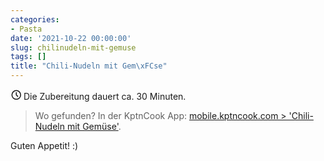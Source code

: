 ```yaml
---
categories:
- Pasta
date: '2021-10-22 00:00:00'
slug: chilinudeln-mit-gemuse
tags: []
title: "Chili-Nudeln mit Gem\xFCse"
---
```



<svg xmlns="http://www.w3.org/2000/svg" class="icon icon-tabler icon-tabler-clock" width="17" height="17" viewBox="0 0 22 22" stroke-width="2" stroke="currentColor" fill="none" stroke-linecap="round" stroke-linejoin="round">
  <path stroke="none" d="M0 0h24v24H0z"></path>
  <circle cx="12" cy="12" r="9"></circle>
  <polyline points="12 7 12 12 15 15"></polyline>
</svg> Die Zubereitung dauert ca. 30 Minuten.

> Wo gefunden? In der KptnCook App: [mobile.kptncook.com > 'Chili-Nudeln mit Gemüse'](https://mobile.kptncook.com/recipe/pinterest/Asian-Chili-Noodles-with-Vegetables/45eba995?lang=de).

Guten Appetit! :)